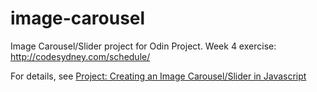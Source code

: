 image-carousel
==============

Image Carousel/Slider project for Odin Project. Week 4 exercise: http://codesydney.com/schedule/  

For details, see [Project: Creating an Image Carousel/Slider in Javascript](http://www.theodinproject.com/javascript-and-jquery/creating-an-image-carousel-slider)
